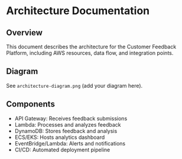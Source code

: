 # Architecture Documentation

## Overview
This document  describes the architecture for the Customer Feedback Platform, including AWS resources, data flow, and integration points.

## Diagram
See `architecture-diagram.png` (add your diagram here).

## Components
- API Gateway: Receives feedback submissions
- Lambda: Processes and analyzes feedback
- DynamoDB: Stores feedback and analysis
- ECS/EKS: Hosts analytics dashboard
- EventBridge/Lambda: Alerts and notifications
- CI/CD: Automated deployment pipeline
